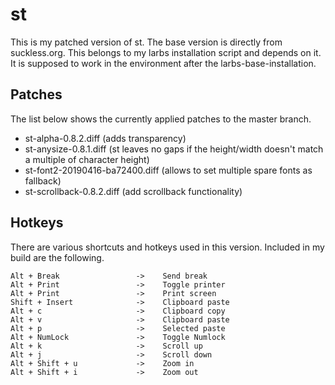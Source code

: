 # st
This is my patched version of st. The base version is directly from suckless.org.
This belongs to my larbs installation script and depends on it.
It is supposed to work in the environment after the larbs-base-installation.

## Patches
The list below shows the currently applied patches to the master branch.
- st-alpha-0.8.2.diff (adds transparency)
- st-anysize-0.8.1.diff (st leaves no gaps if the height/width doesn't match a multiple of character height)
- st-font2-20190416-ba72400.diff (allows to set multiple spare fonts as fallback)
- st-scrollback-0.8.2.diff (add scrollback functionality)

## Hotkeys
There are various shortcuts and hotkeys used in this version. Included in my build are the following.
```
Alt + Break					->    Send break
Alt + Print					->    Toggle printer
Alt + Print					->    Print screen
Shift + Insert				->    Clipboard paste
Alt + c						->    Clipboard copy
Alt + v						->    Clipboard paste
Alt + p						->    Selected paste
Alt + NumLock				->    Toggle Numlock
Alt + k						->    Scroll up
Alt + j						->    Scroll down
Alt + Shift + u				->    Zoom in
Alt + Shift + i				->    Zoom out
```
